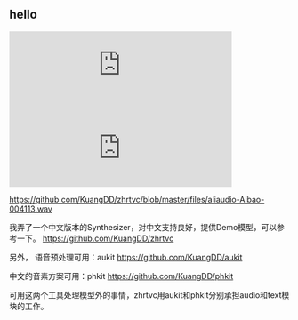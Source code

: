 ## hello

<div align=life> 
<iframe frameborder="no" marginwidth="0" marginheight="0" width=400 height=140 src="https://music.163.com/outchain/player?type=2&id=34341360&auto=0&height=66"></iframe>
</div>

<div align=life> 
<iframe frameborder="no" marginwidth="0" marginheight="0" width=400 height=140 src="https://github.com/KuangDD/zhrtvc/blob/master/files/aliaudio-Aibao-004113.wav"></iframe>
</div>

https://github.com/KuangDD/zhrtvc/blob/master/files/aliaudio-Aibao-004113.wav


我弄了一个中文版本的Synthesizer，对中文支持良好，提供Demo模型，可以参考一下。
https://github.com/KuangDD/zhrtvc

另外，
语音预处理可用：aukit
https://github.com/KuangDD/aukit

中文的音素方案可用：phkit
https://github.com/KuangDD/phkit

可用这两个工具处理模型外的事情，zhrtvc用aukit和phkit分别承担audio和text模块的工作。
